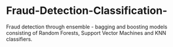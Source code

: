 # Fraud-Detection-Classification-
Fraud detection through ensemble - bagging and boosting models consisting of Random Forests, Support Vector Machines and KNN classifiers.
